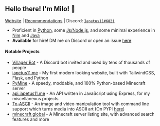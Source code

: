## Hello there<!-- general kenobi -->! I'm Milo! :wave:
[Website](https://iapetus11.me/) | [Recommendations](https://github.com/Iapetus-11/recommendations) | Discord: [`Iapetus11#6821`](https://discord.bio/p/Iapetus11)

* Proficient in [Python](https://github.com/Iapetus-11?tab=repositories&q=&type=&language=python), some [Js/Node.js](https://github.com/Iapetus-11?tab=repositories&q=&type=&language=javascript), and some minimal experience in [Nim](https://github.com/Iapetus-11?tab=repositories&q=&type=&language=nim) and [Java](https://github.com/Iapetus-11?tab=repositories&q=&type=&language=java)
* **Available** for hire! DM me on Discord or open an issue [here](https://github.com/Iapetus-11/Iapetus-11/issues/new)

#### Notable Projects
* [Villager Bot](https://github.com/Iapetus-11/Villager-Bot) - A Discord bot invited and used by tens of thousands of people
* [iapetus11.me](https://iapetus11.me) - My first modern looking website, built with TailwindCSS, Flask, and Python
* [PyMine](https://github.com/py-mine/PyMine) - A speedy, moddable, and 100% Python-based Minecraft server
* [api.iapetus11.me](https://github.com/Iapetus-11/petu-api) - An API written in JavaScript using Express, for my miscellaneous projects
* [To-ASCII](https://github.com/Iapetus-11/to-ascii) - An image and video manipulation tool with command line support which turns media into ASCII art (On PYPI [here](https://pypi.org/project/to-ascii/))
* [minecraft.global](https://minecraft.global/) - A Minecraft server listing site, with advanced search features and more

<!-- #### Other Links
* [PYPI](https://pypi.org/user/Iapetus11/)
 -->

